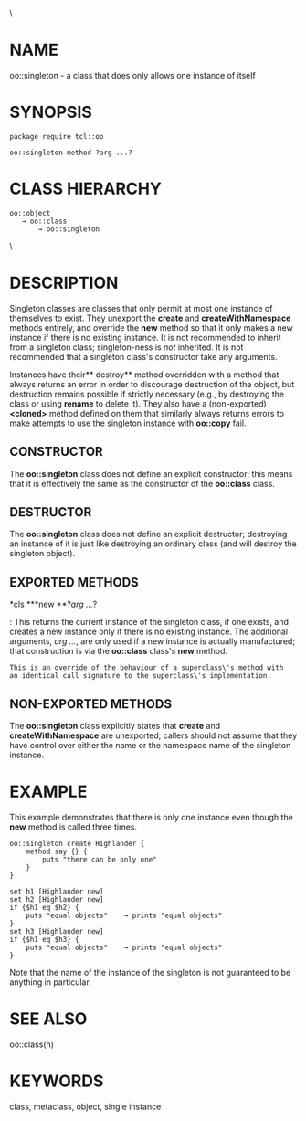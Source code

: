 \

# NAME

oo::singleton - a class that does only allows one instance of itself

# SYNOPSIS

    package require tcl::oo

    oo::singleton method ?arg ...?

# CLASS HIERARCHY

    oo::object
       → oo::class
           → oo::singleton

\

# DESCRIPTION

Singleton classes are classes that only permit at most one instance of
themselves to exist. They unexport the **create** and
**createWithNamespace** methods entirely, and override the **new**
method so that it only makes a new instance if there is no existing
instance. It is not recommended to inherit from a singleton class;
singleton-ness is *not* inherited. It is not recommended that a
singleton class\'s constructor take any arguments.

Instances have their** destroy** method overridden with a method that
always returns an error in order to discourage destruction of the
object, but destruction remains possible if strictly necessary (e.g., by
destroying the class or using **rename** to delete it). They also have a
(non-exported) **\<cloned\>** method defined on them that similarly
always returns errors to make attempts to use the singleton instance
with **oo::copy** fail.

## CONSTRUCTOR

The **oo::singleton** class does not define an explicit constructor;
this means that it is effectively the same as the constructor of the
**oo::class** class.

## DESTRUCTOR

The **oo::singleton** class does not define an explicit destructor;
destroying an instance of it is just like destroying an ordinary class
(and will destroy the singleton object).

## EXPORTED METHODS

*cls ***new **?*arg \...*?

:   This returns the current instance of the singleton class, if one
    exists, and creates a new instance only if there is no existing
    instance. The additional arguments, *arg \...*, are only used if a
    new instance is actually manufactured; that construction is via the
    **oo::class** class\'s **new** method.

    This is an override of the behaviour of a superclass\'s method with
    an identical call signature to the superclass\'s implementation.

## NON-EXPORTED METHODS

The **oo::singleton** class explicitly states that **create** and
**createWithNamespace** are unexported; callers should not assume that
they have control over either the name or the namespace name of the
singleton instance.

# EXAMPLE

This example demonstrates that there is only one instance even though
the **new** method is called three times.

    oo::singleton create Highlander {
        method say {} {
            puts "there can be only one"
        }
    }

    set h1 [Highlander new]
    set h2 [Highlander new]
    if {$h1 eq $h2} {
        puts "equal objects"    → prints "equal objects"
    }
    set h3 [Highlander new]
    if {$h1 eq $h3} {
        puts "equal objects"    → prints "equal objects"
    }

Note that the name of the instance of the singleton is not guaranteed to
be anything in particular.

# SEE ALSO

oo::class(n)

# KEYWORDS

class, metaclass, object, single instance
